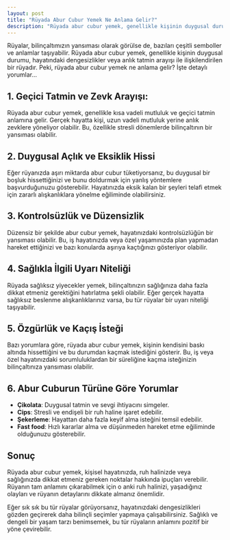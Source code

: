 ```yaml
---
layout: post
title: "Rüyada Abur Cubur Yemek Ne Anlama Gelir?"
description: "Rüyada abur cubur yemek, genellikle kişinin duygusal durumu, hayatındaki dengesizlikler veya anlık tatmin arayışı ile ilişkilendirilen bir rüyadır."
---
```


Rüyalar, bilinçaltımızın yansıması olarak görülse de, bazıları çeşitli semboller ve anlamlar taşıyabilir. Rüyada abur cubur yemek, genellikle kişinin duygusal durumu, hayatındaki dengesizlikler veya anlık tatmin arayışı ile ilişkilendirilen bir rüyadır. Peki, rüyada abur cubur yemek ne anlama gelir? İşte detaylı yorumlar...

## 1. Geçici Tatmin ve Zevk Arayışı: 

Rüyada abur cubur yemek, genellikle kısa vadeli mutluluk ve geçici tatmin anlamına gelir. Gerçek hayatta kişi, uzun vadeli mutluluk yerine anlık zevklere yöneliyor olabilir. Bu, özellikle stresli dönemlerde bilinçaltının bir yansıması olabilir.

## 2. Duygusal Açlık ve Eksiklik Hissi

Eğer rüyanızda aşırı miktarda abur cubur tüketiyorsanız, bu duygusal bir boşluk hissettiğinizi ve bunu doldurmak için yanlış yöntemlere başvurduğunuzu gösterebilir. Hayatınızda eksik kalan bir şeyleri telafi etmek için zararlı alışkanlıklara yönelme eğiliminde olabilirsiniz.

## 3. Kontrolsüzlük ve Düzensizlik

Düzensiz bir şekilde abur cubur yemek, hayatınızdaki kontrolsüzlüğün bir yansıması olabilir. Bu, iş hayatınızda veya özel yaşamınızda plan yapmadan hareket ettiğinizi ve bazı konularda aşırıya kaçtığınızı gösteriyor olabilir.

## 4. Sağlıkla İlgili Uyarı Niteliği

Rüyada sağlıksız yiyecekler yemek, bilinçaltınızın sağlığınıza daha fazla dikkat etmeniz gerektiğini hatırlatma şekli olabilir. Eğer gerçek hayatta sağlıksız beslenme alışkanlıklarınız varsa, bu tür rüyalar bir uyarı niteliği taşıyabilir.

## 5. Özgürlük ve Kaçış İsteği

Bazı yorumlara göre, rüyada abur cubur yemek, kişinin kendisini baskı altında hissettiğini ve bu durumdan kaçmak istediğini gösterir. Bu, iş veya özel hayatınızdaki sorumluluklardan bir süreliğine kaçma isteğinizin bilinçaltınıza yansıması olabilir.

## 6. Abur Cuburun Türüne Göre Yorumlar

- **Çikolata**: Duygusal tatmin ve sevgi ihtiyacını simgeler.
- **Cips**: Stresli ve endişeli bir ruh haline işaret edebilir.
- **Şekerleme**: Hayattan daha fazla keyif alma isteğini temsil edebilir.
- **Fast food**: Hızlı kararlar alma ve düşünmeden hareket etme eğiliminde olduğunuzu gösterebilir.

## Sonuç

Rüyada abur cubur yemek, kişisel hayatınızda, ruh halinizde veya sağlığınızda dikkat etmeniz gereken noktalar hakkında ipuçları verebilir. Rüyanın tam anlamını çıkarabilmek için o anki ruh halinizi, yaşadığınız olayları ve rüyanın detaylarını dikkate almanız önemlidir.

Eğer sık sık bu tür rüyalar görüyorsanız, hayatınızdaki dengesizlikleri gözden geçirerek daha bilinçli seçimler yapmaya çalışabilirsiniz. Sağlıklı ve dengeli bir yaşam tarzı benimsemek, bu tür rüyaların anlamını pozitif bir yöne çevirebilir.